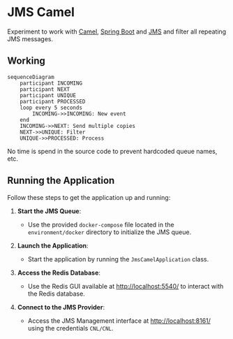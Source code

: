 # JMS Camel
Experiment to work with [Camel](https://camel.apache.org/), 
[Spring Boot](https://spring.io/projects/spring-boot) and [JMS](https://activemq.apache.org/components/artemis/) and filter all repeating JMS messages.

## Working

```mermaid
sequenceDiagram
    participant INCOMING
    participant NEXT
    participant UNIQUE
    participant PROCESSED
    loop every 5 seconds
        INCOMING->>INCOMING: New event
    end
    INCOMING->>NEXT: Send multiple copies
    NEXT->>UNIQUE: Filter
    UNIQUE->>PROCESSED: Process
```
No time is spend in the source code to prevent hardcoded queue names, etc.

## Running the Application

Follow these steps to get the application up and running:

1. **Start the JMS Queue**:
    - Use the provided `docker-compose` file located in the `environment/docker` directory to initialize the JMS queue.

2. **Launch the Application**:
    - Start the application by running the `JmsCamelApplication` class.

3. **Access the Redis Database**:
    - Use the Redis GUI available at [http://localhost:5540/](http://localhost:5540/) to interact with the Redis database.

4. **Connect to the JMS Provider**:
    - Access the JMS Management interface at [http://localhost:8161/](http://localhost:8161/) using the credentials `CNL/CNL`.
